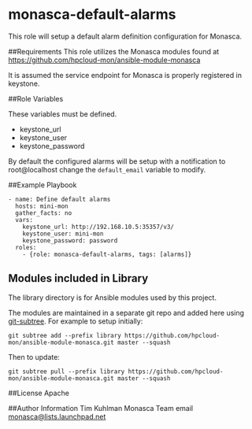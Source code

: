 # monasca-default-alarms

This role will setup a default alarm definition configuration for Monasca.

##Requirements
This role utilizes the Monasca modules found at https://github.com/hpcloud-mon/ansible-module-monasca

It is assumed the service endpoint for Monasca is properly registered in keystone.

##Role Variables

These variables must be defined.

- keystone_url
- keystone_user
- keystone_password

By default the configured alarms will be setup with a notification to root@localhost change the `default_email` variable to modify.

##Example Playbook

    - name: Define default alarms
      hosts: mini-mon
      gather_facts: no
      vars:
        keystone_url: http://192.168.10.5:35357/v3/
        keystone_user: mini-mon
        keystone_password: password
      roles:
        - {role: monasca-default-alarms, tags: [alarms]}

## Modules included in Library
The library directory is for Ansible modules used by this project.

The modules are maintained in a separate git repo and added here using
[git-subtree](https://github.com/git/git/blob/master/contrib/subtree/git-subtree.txt). For example to setup initially:

    git subtree add --prefix library https://github.com/hpcloud-mon/ansible-module-monasca.git master --squash

Then to update:

    git subtree pull --prefix library https://github.com/hpcloud-mon/ansible-module-monasca.git master --squash


##License
Apache

##Author Information
Tim Kuhlman
Monasca Team email monasca@lists.launchpad.net
